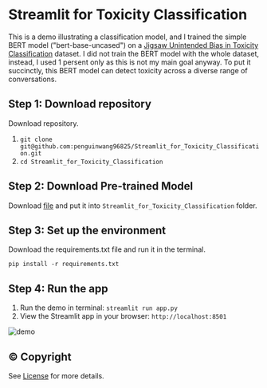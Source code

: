 # Streamlit for Toxicity Classification
This is a demo illustrating a classification model, and I trained the simple BERT model ("bert-base-uncased") on a [Jigsaw Unintended Bias in Toxicity Classification](https://www.kaggle.com/c/jigsaw-unintended-bias-in-toxicity-classification) dataset. I did not train the BERT model with the whole dataset, instead, I used 1 persent only as this is not my main goal anyway. To put it succinctly, this BERT model can detect toxicity across a diverse range of conversations.

## Step 1: Download repository
Download repository.

1. `git clone git@github.com:penguinwang96825/Streamlit_for_Toxicity_Classification.git`
2. `cd Streamlit_for_Toxicity_Classification`

## Step 2: Download Pre-trained Model
Download [file](https://drive.google.com/file/d/1i79tQKYwzj_RZIrr0h34vRYSKJRl0p4L/view?usp=sharing) and put it into `Streamlit_for_Toxicity_Classification` folder.

## Step 3: Set up the environment
Download the requirements.txt file and run it in the terminal.

`pip install -r requirements.txt`

## Step 4: Run the app
1. Run the demo in terminal: `streamlit run app.py`
2. View the Streamlit app in your browser: `http://localhost:8501`

![demo]()

## © Copyright
See [License](https://github.com/penguinwang96825/Streamlit-for-Toxicity-Classification/blob/master/LICENSE) for more details.
